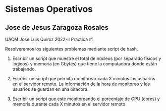 # Sistemas Operativos
## Jose de Jesus Zaragoza Rosales
UACM
Jose Luis Quiroz
2022-II
Practica #1


Resolveremos los siguientes problemas mediante script de bash. 

1. Escribir un script que muestre el total de núcleos (por separado físicos
y lógicos) y memoria (en Gbytes) que tiene la computadora donde están
trabajando.

2. Escribir un script que permita monitorear cada X minutos los usuarios
en el servidor remoto. La información de la hora de monitoreo y los usuarios se guardan en una bitácora.

3. Escribir un script que este monitoreando el porcentaje de CPU (cores) y memoria durante cada X minutos en el servidor remoto